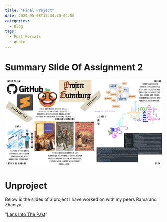 ```yaml
---
title: "Final Project"
date: 2024-05-08T15:34:30-04:00
categories:
  - Blog
tags:
  - Post Formats
  - quote
---
```


# Summary Slide Of Assignment 2

![summary](/assets/images/summary-slide-Latifa-yes.png)


# Unproject

Below is the slides of a project I have worked on with my peers Rama and Zhaniya.

"[Lens Into The Past](https://docs.google.com/presentation/d/1vNDw6xD0PD81iN_ZLU4P65pZl1DOFa8l73mKhvahQh8/edit?usp=sharing)"
